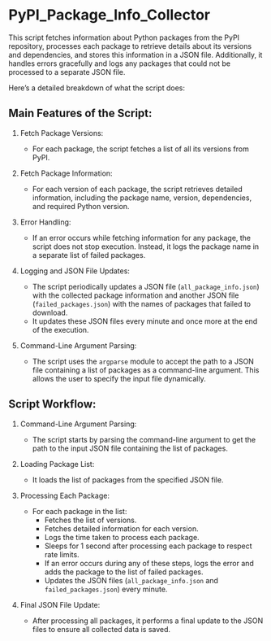 # PyPI_Package_Info_Collector
This script fetches information about Python packages from the PyPI repository, processes each package to retrieve details about its versions and dependencies, and stores this information in a JSON file. Additionally, it handles errors gracefully and logs any packages that could not be processed to a separate JSON file.

Here’s a detailed breakdown of what the script does:

 ## Main Features of the Script:

1. Fetch Package Versions:
   - For each package, the script fetches a list of all its versions from PyPI.

2. Fetch Package Information:
   - For each version of each package, the script retrieves detailed information, including the package name, version, dependencies, and required Python version.

3. Error Handling:
   - If an error occurs while fetching information for any package, the script does not stop execution. Instead, it logs the package name in a separate list of failed packages.

4. Logging and JSON File Updates:
   - The script periodically updates a JSON file (`all_package_info.json`) with the collected package information and another JSON file (`failed_packages.json`) with the names of packages that failed to download.
   - It updates these JSON files every minute and once more at the end of the execution.

5. Command-Line Argument Parsing:
   - The script uses the `argparse` module to accept the path to a JSON file containing a list of packages as a command-line argument. This allows the user to specify the input file dynamically.

 ## Script Workflow:

1. Command-Line Argument Parsing:
   - The script starts by parsing the command-line argument to get the path to the input JSON file containing the list of packages.

2. Loading Package List:
   - It loads the list of packages from the specified JSON file.

3. Processing Each Package:
   - For each package in the list:
     - Fetches the list of versions.
     - Fetches detailed information for each version.
     - Logs the time taken to process each package.
     - Sleeps for 1 second after processing each package to respect rate limits.
     - If an error occurs during any of these steps, logs the error and adds the package to the list of failed packages.
     - Updates the JSON files (`all_package_info.json` and `failed_packages.json`) every minute.

4. Final JSON File Update:
   - After processing all packages, it performs a final update to the JSON files to ensure all collected data is saved.
